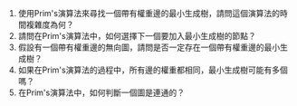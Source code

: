 

1. 使用Prim's演算法來尋找一個帶有權重邊的最小生成樹，請問這個演算法的時間複雜度為何？
2. 請問在Prim's演算法中，如何選擇下一個要加入最小生成樹的節點？
3. 假設有一個帶有權重邊的無向圖，請問是否一定存在一個帶有權重邊的最小生成樹？
4. 如果在Prim's演算法的過程中，所有邊的權重都相同，最小生成樹可能有多個嗎？
5. 在Prim's演算法中，如何判斷一個圖是連通的？